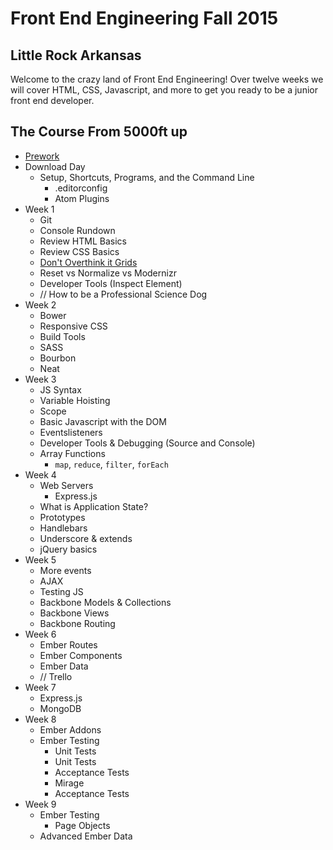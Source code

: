 # Front End Engineering Fall 2015

## Little Rock Arkansas

Welcome to the crazy land of Front End Engineering!
Over twelve weeks we will cover HTML, CSS, Javascript, and more to get you ready to be a junior front end developer.

## The Course From 5000ft up

* [Prework](prework/index.html)
* Download Day
  - Setup, Shortcuts, Programs, and the Command Line
    - .editorconfig
    - Atom Plugins
* Week 1
  - Git
  - Console Rundown
  - Review HTML Basics
  - Review CSS Basics
  - [Don't Overthink it Grids](https://css-tricks.com/dont-overthink-it-grids/)
  - Reset vs Normalize vs Modernizr
  - Developer Tools (Inspect Element)
  - // How to be a Professional Science Dog
* Week 2
  - Bower
  - Responsive CSS
  - Build Tools
  - SASS
  - Bourbon
  - Neat
* Week 3
  - JS Syntax
  - Variable Hoisting
  - Scope
  - Basic Javascript with the DOM
  - Eventslisteners
  - Developer Tools & Debugging (Source and Console)
  - Array Functions
    - `map`, `reduce`, `filter`, `forEach`
* Week 4
  - Web Servers
    - Express.js
  - What is Application State?
  - Prototypes
  - Handlebars
  - Underscore & extends
  - jQuery basics
* Week 5
  - More events
  - AJAX
  - Testing JS
  - Backbone Models & Collections
  - Backbone Views
  - Backbone Routing
* Week 6
  - Ember Routes
  - Ember Components
  - Ember Data
  - // Trello
* Week 7
  - Express.js
  - MongoDB
* Week 8
  - Ember Addons
  - Ember Testing
    + Unit Tests
    + Unit Tests
    + Acceptance Tests
    + Mirage
    + Acceptance Tests
* Week 9
  - Ember Testing
    + Page Objects
  - Advanced Ember Data
